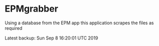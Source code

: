 # EPMgrabber
Using a database from the EPM app this application scrapes the files as required


Latest backup: Sun Sep 8 16:20:01 UTC 2019
